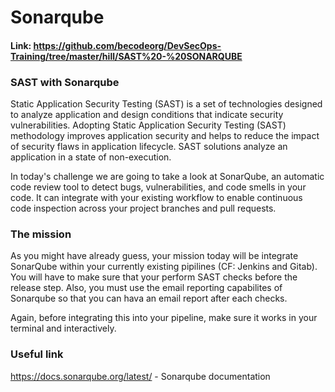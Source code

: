 # Sonarqube
#### Link: https://github.com/becodeorg/DevSecOps-Training/tree/master/hill/SAST%20-%20SONARQUBE 

### SAST with Sonarqube

Static Application Security Testing (SAST) is a set of technologies designed to analyze application and design conditions that indicate security vulnerabilities. Adopting Static Application Security Testing (SAST) methodology improves application security and helps to reduce the impact of security flaws in application lifecycle. SAST solutions analyze an application in a state of non-execution.

In today's challenge we are going to take a look at SonarQube, an automatic code review tool to detect bugs, vulnerabilities, and code smells in your code. It can integrate with your existing workflow to enable continuous code inspection across your project branches and pull requests.

### The mission
As you might have already guess, your mission today will be integrate SonarQube within your currently existing pipilines (CF: Jenkins and Gitab). You will have to make sure that your perform SAST checks before the release step. Also, you must use the email reporting capabilites of Sonarqube so that you can hava an email report after each checks.

Again, before integrating this into your pipeline, make sure it works in your terminal and interactively.

### Useful link

https://docs.sonarqube.org/latest/ - Sonarqube documentation
